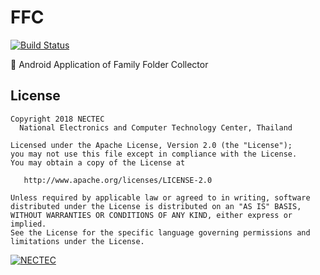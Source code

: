 # FFC
[![Build Status](https://travis-ci.org/ffc-nectec/android.svg?branch=master)](https://travis-ci.org/ffc-nectec/android)

:robot: Android Application of Family Folder Collector

## License

    Copyright 2018 NECTEC
      National Electronics and Computer Technology Center, Thailand

    Licensed under the Apache License, Version 2.0 (the "License");
    you may not use this file except in compliance with the License.
    You may obtain a copy of the License at

       http://www.apache.org/licenses/LICENSE-2.0

    Unless required by applicable law or agreed to in writing, software
    distributed under the License is distributed on an "AS IS" BASIS,
    WITHOUT WARRANTIES OR CONDITIONS OF ANY KIND, either express or implied.
    See the License for the specific language governing permissions and
    limitations under the License.

[![NECTEC](http://www.nectec.or.th/themes/nectec/img/logo.png)](https://www.nectec.or.th)
